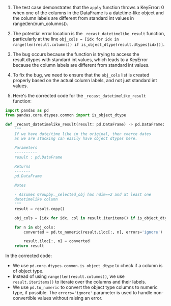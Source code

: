 1. The test case demonstrates that the `apply` function throws a KeyError: 0 when one of the columns in the DataFrame is a datetime-like object and the column labels are different from standard int values in range(len(num_columns)).

2. The potential error location is the `_recast_datetimelike_result` function, particularly at the line `obj_cols = [idx for idx in range(len(result.columns)) if is_object_dtype(result.dtypes[idx])]`.

3. The bug occurs because the function is trying to access the result.dtypes with standard int values, which leads to a KeyError because the column labels are different from standard int values.

4. To fix the bug, we need to ensure that the `obj_cols` list is created properly based on the actual column labels, and not just standard int values.

5. Here's the corrected code for the `_recast_datetimelike_result` function:

```python
import pandas as pd
from pandas.core.dtypes.common import is_object_dtype

def _recast_datetimelike_result(result: pd.DataFrame) -> pd.DataFrame:
    """
    If we have date/time like in the original, then coerce dates
    as we are stacking can easily have object dtypes here.

    Parameters
    ----------
    result : pd.DataFrame

    Returns
    -------
    pd.DataFrame

    Notes
    -----
    - Assumes Groupby._selected_obj has ndim==2 and at least one
    datetimelike column
    """
    result = result.copy()

    obj_cols = [idx for idx, col in result.iteritems() if is_object_dtype(col)]

    for n in obj_cols:
        converted = pd.to_numeric(result.iloc[:, n], errors='ignore')

        result.iloc[:, n] = converted
    return result
```

In the corrected code:
- We use `pd.core.dtypes.common.is_object_dtype` to check if a column is of object type.
- Instead of using `range(len(result.columns))`, we use `result.iteritems()` to iterate over the columns and their labels.
- We use `pd.to_numeric` to convert the object type columns to numeric type, if possible. The `errors='ignore'` parameter is used to handle non-convertible values without raising an error.